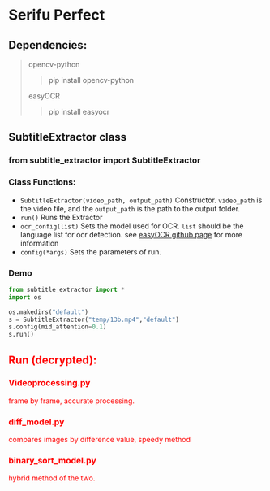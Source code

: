 # Serifu Perfect

## Dependencies:
> opencv-python
> > pip install opencv-python
>
> easyOCR
> > pip install easyocr

## SubtitleExtractor class
### from subtitle_extractor import SubtitleExtractor
### Class Functions:
* `SubtitleExtractor(video_path, output_path)` Constructor. `video_path` is the video file, and the `output_path` is the path to the output folder.
* `run()` Runs the Extractor
* `ocr_config(list)` Sets the model used for OCR. `list` should be the language list for ocr detection. see [easyOCR github page](<https://github.com/JaidedAI/EasyOCR>) for more information
* `config(*args)` Sets the parameters of run.
### Demo
```python
from subtitle_extractor import *
import os

os.makedirs("default")
s = SubtitleExtractor("temp/13b.mp4","default")
s.config(mid_attention=0.1)
s.run()

```



## <span style="color:red;">Run (decrypted):</span>
### <span style="color:red;">Videoprocessing.py </span>
<span style="color:red;">frame by frame, accurate processing.</span>
### <span style="color:red;">diff_model.py</span>
<span style="color:red;">compares images by difference value, speedy method</span>
### <span style="color:red;">binary_sort_model.py</span>
<span style="color:red;">hybrid method of the two.</span>

